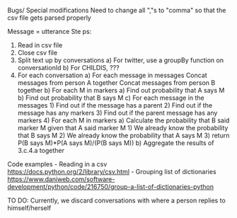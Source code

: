 Bugs/ Special modifications
	Need to change all ","s to "comma" so that the csv file gets parsed properly 

Message = utterance
Ste ps:
1) Read in csv file
2) Close csv file
2) Split text up by conversations
	a) For twitter, use a groupBy function on conversationId
	b) For CHILDIS, ???
3) For each conversation
	a) For each message in messages
		Concat messages from person A together
		Concat messages from person B together
	b) For each M in markers
		a) Find out probability that A says M
		b) Find out probability that B says M
	c) For each message in the messages
		1) Find out if the message has a parent
		2) Find out if the message has any markers
		3) Find out if the parent message has any markers
		4) For each M in markers
			a) Calculate the probability that B said marker M given that A said marker M
				1) We already know the probability that B says M
				2) We already know the probability that A says M
				3) return P(B says M)*P(A says M)/(P(B says M))
			b) Aggregate the results of 3.c.4.a together

Code examples
	- Reading in a csv
		https://docs.python.org/2/library/csv.html
	- Grouping list of dictionaries
		https://www.daniweb.com/software-development/python/code/216750/group-a-list-of-dictionaries-python

TO DO:
	Currently, we discard conversations with where a person replies to himself/herself
